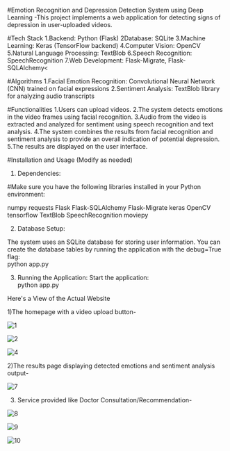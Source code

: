 #Emotion Recognition and Depression Detection System using Deep Learning
-This project implements a web application for detecting signs of depression in user-uploaded videos.

#Tech Stack
1.Backend: Python (Flask)
2Database: SQLite
3.Machine Learning: Keras (TensorFlow backend)
4.Computer Vision: OpenCV
5.Natural Language Processing: TextBlob
6.Speech Recognition: SpeechRecognition
7.Web Development: Flask-Migrate, Flask-SQLAlchemy<

#Algorithms
1.Facial Emotion Recognition: Convolutional Neural Network (CNN) trained on facial expressions
2.Sentiment Analysis: TextBlob library for analyzing audio transcripts

#Functionalities
1.Users can upload videos.
2.The system detects emotions in the video frames using facial recognition.
3.Audio from the video is extracted and analyzed for sentiment using speech recognition and text analysis.
4.The system combines the results from facial recognition and sentiment analysis to provide an overall indication of potential depression.
5.The results are displayed on the user interface.

#Installation and Usage (Modify as needed)
1. Dependencies:

#Make sure you have the following libraries installed in your Python environment:

numpy
requests
Flask
Flask-SQLAlchemy
Flask-Migrate
keras
OpenCV
tensorflow
TextBlob
SpeechRecognition
moviepy

2. Database Setup:

The system uses an SQLite database for storing user information. You can create the database tables by running the application with the debug=True flag:
<br>python app.py<br/>

3. Running the Application:
Start the application:
<br>python app.py<br/>

Here's a View of the Actual Website

1)The homepage with a video upload button-

![1](https://github.com/user-attachments/assets/ab208e3a-0336-4c47-8a05-d0aa0e16a4b4)

![2](https://github.com/user-attachments/assets/d139e6a3-78e0-46d2-933e-94ff5695c1be)

![4](https://github.com/user-attachments/assets/d71d889f-24db-4882-bdc5-8a40b9519beb)


2)The results page displaying detected emotions and sentiment analysis output-

![7](https://github.com/user-attachments/assets/2e7cc899-f0f0-4f40-bd01-c1695820b927)

3) Service provided like Doctor Consultation/Recommendation-
   
![8](https://github.com/user-attachments/assets/8d8293ce-9bc0-4703-b5b7-991176ea8a6c)

![9](https://github.com/user-attachments/assets/b9be3cb6-93e5-4a85-813c-2a614040a273)

![10](https://github.com/user-attachments/assets/dcb245cc-5b3b-451d-956b-8d1cbbba53b0)


